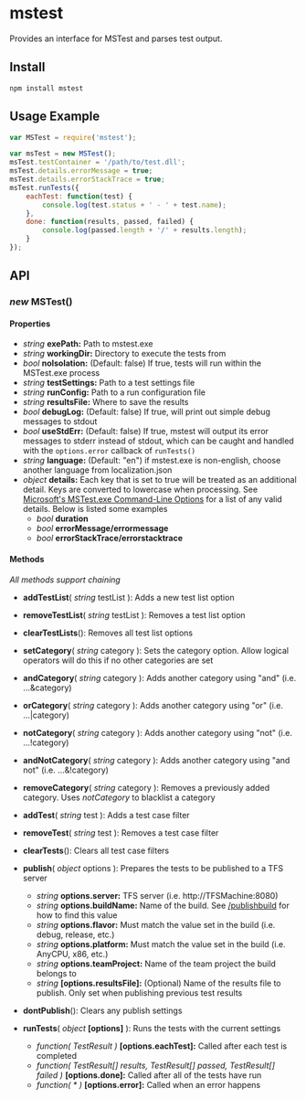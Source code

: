 # mstest

Provides an interface for MSTest and parses test output.

## Install

    npm install mstest

## Usage Example

```javascript
var MSTest = require('mstest');

var msTest = new MSTest();
msTest.testContainer = '/path/to/test.dll';
msTest.details.errorMessage = true;
msTest.details.errorStackTrace = true;
msTest.runTests({
    eachTest: function(test) {
        console.log(test.status + ' - ' + test.name);
    },
    done: function(results, passed, failed) {
        console.log(passed.length + '/' + results.length);
    }
});
```

## API

### *new* MSTest()

#### Properties

* *string* **exePath:** Path to mstest.exe
* *string* **workingDir:** Directory to execute the tests from
* *bool* **noIsolation:** (Default: false) If true, tests will run within the MSTest.exe process
* *string* **testSettings:** Path to a test settings file
* *string* **runConfig:** Path to a run configuration file
* *string* **resultsFile:** Where to save the results
* *bool* **debugLog:** (Default: false) If true, will print out simple debug messages to stdout
* *bool* **useStdErr:** (Default: false) If true, mstest will output its error messages to stderr instead of stdout, which can be caught and handled with the `options.error` callback of `runTests()`
* *string* **language:** (Default: "en") if mstest.exe is non-english, choose another language from localization.json
* *object* **details:** Each key that is set to true will be treated as an additional detail. Keys are converted to lowercase when processing. See [Microsoft's MSTest.exe Command-Line Options][1] for a list of any valid details. Below is listed some examples
    * *bool* **duration**
    * *bool* **errorMessage/errormessage**
    * *bool* **errorStackTrace/errorstacktrace**

#### Methods
*All methods support chaining*

* **addTestList**( *string* testList ): Adds a new test list option
* **removeTestList**( *string* testList ): Removes a test list option
* **clearTestLists**(): Removes all test list options
* **setCategory**( *string* category ): Sets the category option. Allow logical operators will do this if no other categories are set
* **andCategory**( *string* category ): Adds another category using "and" (i.e. ...&category)
* **orCategory**( *string* category ): Adds another category using "or" (i.e. ...|category)
* **notCategory**( *string* category ): Adds another category using "not" (i.e. ...!category)
* **andNotCategory**( *string* category ): Adds another category using "and not" (i.e. ...&!category)
* **removeCategory**( *string* category ): Removes a previously added category. Uses *notCategory* to blacklist a category
* **addTest**( *string* test ): Adds a test case filter
* **removeTest**( *string* test ): Removes a test case filter
* **clearTests**(): Clears all test case filters
* **publish**( *object* options ): Prepares the tests to be published to a TFS server
    * *string* **options.server:** TFS server (i.e. http://TFSMachine:8080)
    * *string* **options.buildName:** Name of the build. See [/publishbuild][2] for how to find this value
    * *string* **options.flavor:** Must match the value set in the build (i.e. debug, release, etc.)
    * *string* **options.platform:** Must match the value set in the build (i.e. AnyCPU, x86, etc.)
    * *string* **options.teamProject:** Name of the team project the build belongs to
    * *string* **[options.resultsFile]:** (Optional) Name of the results file to publish. Only set when publishing previous test results
* **dontPublish**(): Clears any publish settings
* **runTests**( *object* **[options]** ): Runs the tests with the current settings
    * *function( TestResult )* **[options.eachTest]:** Called after each test is completed
    * *function( TestResult[] results, TestResult[] passed, TestResult[] failed )* **[options.done]:** Called after all of the tests have run
    * *function( * )* **[options.error]:**  Called when an error happens


  [1]: http://msdn.microsoft.com/en-us/library/ms182489.aspx
  [2]: http://msdn.microsoft.com/en-us/library/ms243151.aspx